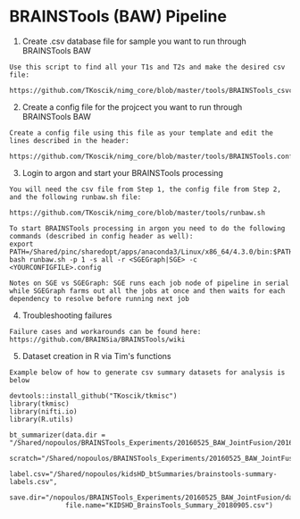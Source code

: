 # BRAINSTools (BAW) Pipeline

1. Create .csv database file for sample you want to run through BRAINSTools BAW 
```
Use this script to find all your T1s and T2s and make the desired csv file:

https://github.com/TKoscik/nimg_core/blob/master/tools/BRAINSTools_csvcreator.sh
```
2. Create a config file for the projcect you want to run through BRAINSTools BAW   
```
Create a config file using this file as your template and edit the lines described in the header:

https://github.com/TKoscik/nimg_core/blob/master/tools/BRAINSTools.config
```
3. Login to argon and start your BRAINSTools processing
```
You will need the csv file from Step 1, the config file from Step 2, and the following runbaw.sh file:

https://github.com/TKoscik/nimg_core/blob/master/tools/runbaw.sh

To start BRAINSTools processing in argon you need to do the following commands (described in config header as well):
export PATH=/Shared/pinc/sharedopt/apps/anaconda3/Linux/x86_64/4.3.0/bin:$PATH
bash runbaw.sh -p 1 -s all -r <SGEGraph|SGE> -c <YOURCONFIGFILE>.config

Notes on SGE vs SGEGraph: SGE runs each job node of pipeline in serial while SGEGraph farms out all the jobs at once and then waits for each dependency to resolve before running next job

```
4. Troubleshooting failures
```
Failure cases and workarounds can be found here:
https://github.com/BRAINSia/BRAINSTools/wiki

```
5. Dataset creation in R via Tim's functions
```
Example below of how to generate csv summary datasets for analysis is below

devtools::install_github("TKoscik/tkmisc")
library(tkmisc)
library(nifti.io)
library(R.utils)

bt_summarizer(data.dir = "/Shared/nopoulos/BRAINSTools_Experiments/20160525_BAW_JointFusion/20160525_Kids_base_Results/KIDSHD",
              scratch="/Shared/nopoulos/BRAINSTools_Experiments/20160525_BAW_JointFusion/data/scratch",
              label.csv="/Shared/nopoulos/kidsHD_btSummaries/brainstools-summary-labels.csv",
              save.dir="/nopoulos/BRAINSTools_Experiments/20160525_BAW_JointFusion/data",
              file.name="KIDSHD_BrainsTools_Summary_20180905.csv")

```

